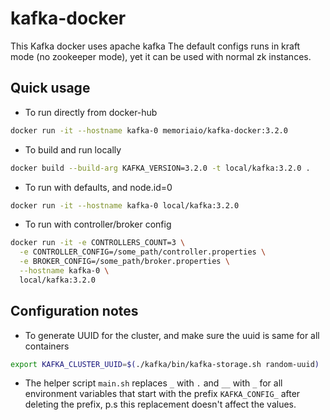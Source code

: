 # kafka-docker
This Kafka docker uses apache kafka
The default configs runs in kraft mode (no zookeeper mode), yet it can be used with normal zk instances. 

## Quick usage

* To run directly from docker-hub

```bash
docker run -it --hostname kafka-0 memoriaio/kafka-docker:3.2.0
```

* To build and run locally

```bash
docker build --build-arg KAFKA_VERSION=3.2.0 -t local/kafka:3.2.0 .
```

* To run with defaults, and node.id=0

```bash
docker run -it --hostname kafka-0 local/kafka:3.2.0
```

* To run with controller/broker config
```bash
docker run -it -e CONTROLLERS_COUNT=3 \
  -e CONTROLLER_CONFIG=/some_path/controller.properties \
  -e BROKER_CONFIG=/some_path/broker.properties \
  --hostname kafka-0 \
  local/kafka:3.2.0
```

## Configuration notes

* To generate UUID for the cluster, and make sure the uuid is same for all containers

```bash
export KAFKA_CLUSTER_UUID=$(./kafka/bin/kafka-storage.sh random-uuid)
```

* The helper script `main.sh` replaces `_` with `.` and `__` with `_` for all environment variables that start with the
  prefix `KAFKA_CONFIG_` after deleting the prefix, p.s this replacement doesn't affect the values.  